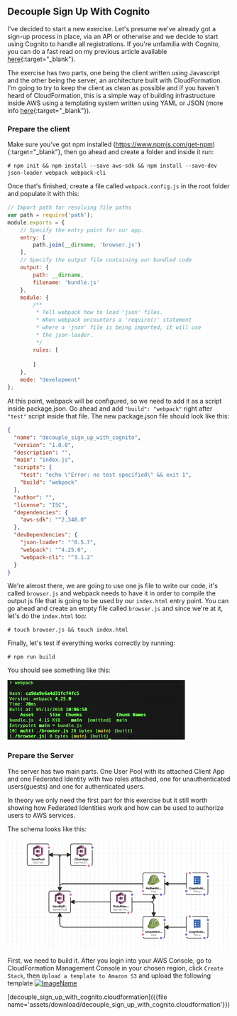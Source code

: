 ## Decouple Sign Up With Cognito
I've decided to start a new exercise. Let's presume we've already got a sign-up process in place, via an API or otherwise 
and we decide to start using Cognito to handle all registrations. If you're unfamilia with Cognito, you can do a fast read
on my previous article available [here](cognito_introduction.md){:target="_blank"}.

The exercise has two parts, one being the client written using Javascript and the other being the server, an architecture built with CloudFormation. I'm going to try to keep the client as clean as possible and if you haven't heard of CloudFormation, this is a simple way of building infrastructure inside AWS using a templating system written using YAML or JSON (more info [here](https://aws.amazon.com/cloudformation/){:target="_blank"}). 

### Prepare the client
Make sure you've got npm installed (https://www.npmjs.com/get-npm){:target="_blank"}, then go ahead and create a folder and inside it run:
```
# npm init && npm install --save aws-sdk && npm install --save-dev json-loader webpack webpack-cli 
```
Once that's finished, create a file called `webpack.config.js` in the root folder and populate it with this:
```javascript
// Import path for resolving file paths
var path = require('path');
module.exports = {
    // Specify the entry point for our app.
    entry: [
        path.join(__dirname, 'browser.js')
    ],
    // Specify the output file containing our bundled code
    output: {
        path: __dirname,
        filename: 'bundle.js'
    },
    module: {
        /**
         * Tell webpack how to load 'json' files.
         * When webpack encounters a 'require()' statement
         * where a 'json' file is being imported, it will use
         * the json-loader.
         */
        rules: [

        ]
    },
    mode: "development"
};
```
At this point, webpack will be configured, so we need to add it as a script inside package.json. Go ahead and add `"build": "webpack"` right after `"test"` script inside that file. The new package.json file should look like this:

```json
{
  "name": "decouple_sign_up_with_cognito",
  "version": "1.0.0",
  "description": "",
  "main": "index.js",
  "scripts": {
    "test": "echo \"Error: no test specified\" && exit 1",
    "build": "webpack"
  },
  "author": "",
  "license": "ISC",
  "dependencies": {
    "aws-sdk": "^2.348.0"
  },
  "devDependencies": {
    "json-loader": "^0.5.7",
    "webpack": "^4.25.0",
    "webpack-cli": "^3.1.2"
  }
}

```

We're almost there, we are going to use one js file to write our code, it's called `browser.js` and webpack needs to have it in order to compile the output js file that is going to be used by our `index.html` entry point. You can go ahead and create an empty file called `browser.js` and since we're at it, let's do the `index.html` too:
``` 
# touch browser.js && touch index.html 
```
Finally, let's test if everything works correctly by running:
```
# npm run build
```
You should see something like this:

![](assets/img/decouple_sign_up_with_cognito/1.png)

### Prepare the Server
The server has two main parts. One User Pool with its attached Client App and one Federated Identity with two roles attached, one for unauthenticated users(guests) and one for authenticated users.

In theory we only need the first part for this exercise but it still worth showing how Federated Identities work and how can be used to authorize users to AWS services. 

The schema looks like this:

![](assets/img/decouple_sign_up_with_cognito/2.png)

First, we need to build it. After you login into your AWS Console, go to CloudFormation Management Console in your chosen region, click `Create Stack`, then `Upload a template to Amazon S3` and upload the following template <a download="assets/download/decouple_sign_up_with_cognito.cloudformation" href="assets/download/decouple_sign_up_with_cognito.cloudformation" title="ImageName">
    <img alt="ImageName" src="assets/download/decouple_sign_up_with_cognito.cloudformation">
</a>

[decouple_sign_up_with_cognito.cloudformation]({{file name='assets/download/decouple_sign_up_with_cognito.cloudformation'}})


